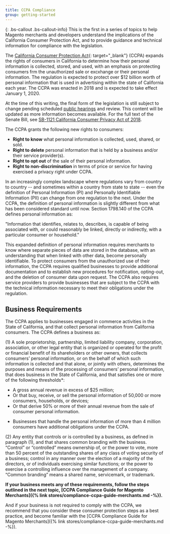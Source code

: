 ```yaml
---
title: CCPA Compliance
group: getting-started
---
```


{: .bs-callout .bs-callout-info}
This is the first in a series of topics to help Magento merchants and developers understand the implications of the California Consumer Protection Act, and to provide guidance and technical information for compliance with the legislation. 

The [California Consumer Protection Act][1]{: target="_blank"} (CCPA) expands the rights of consumers in California to determine how their personal information is collected, stored, and used, with an emphasis on protecting consumers frm the unauthorized sale or excxhange or their personal information. The regulation is expected to protect over $12 billion worth of personal information that is used in advertising within the state of California each year. The CCPA was enacted in 2018 and is expected to take effect January 1, 2020. 

At the time of this writing, the final form of the legislation is still subject to change pending scheduled [public hearings][2] and review. This content will be updated as more information becomes available. For the full text of the Senate Bill, see [SB-1121 California Consumer Privacy Act of 2018][3].

The CCPA grants the following new rights to consumers:

- **Right to know** what personal information is collected, used, shared, or sold.
- **Right to delete** personal information that is held by a business and/or their service provider(s).
- **Right to opt out** of the sale of their personal information. 
- **Right to non-discrimination** in terms of price or service for having exercised a privacy right under CCPA.

In an increasingly complex landscape where regulations vary from country to country -- and sometimes within a country from state to state -- even the definition of Personal Information (PI) and Personally Identifiable Information (PII) can change from one regulation to the next. Under the CCPA, the definition of personal information is slightly different from what has been considered standard until now. Section 1798.140 of the CCPA defines personal information as:

  "Information that identifies, relates to, describes, is capable of being associated with, or could reasonably be linked, directly or indirectly, with a particular consumer or household."

This expanded definition of personal information requires merchants to know where separate pieces of data are stored in the database, with an understanding that when linked with other data, become personally identifiable. To protect consumers from the unauthorized use of their information, the CCPA requires qualified businesses to provide additional documentation and to establish new procedures for notification, opting-out, and the deletion of consumer data upon request. The CCPA also requires service providers to provide businesses that are subject to the CCPA with the technical information necessary to meet their obligations under the regulation.

## Business Requirements
 
The CCPA applies to businesses engaged in commerce activities in the State of California, and that collect personal information from California consumers. The CCPA defines a business as:

(1) A sole proprietorship, partnership, limited liability company, corporation, association, or other legal entity that is organized or operated for the profit or financial benefit of its shareholders or other owners, that collects consumers’ personal information, or on the behalf of which such information is collected and that alone, or jointly with others, determines the purposes and means of the processing of consumers’ personal information, that does business in the State of California, and that satisfies one or more of the following thresholds*:

- A gross annual revenue in excess of $25 million;
- Or that buy, receive, or sell the personal information of 50,000 or more consumers, households, or devices;
- Or that derive 50% or more of their annual revenue from the sale of consumer personal information.

* Businesses that handle the personal information of more than 4 million consumers have additional obligations under the CCPA.

(2) Any entity that controls or is controlled by a business, as defined in paragraph (1), and that shares common branding with the business. “Control” or “controlled” means ownership of, or the power to vote, more than 50 percent of the outstanding shares of any class of voting security of a business; control in any manner over the election of a majority of the directors, or of individuals exercising similar functions; or the power to exercise a controlling influence over the management of a company. “Common branding” means a shared name, servicemark, or trademark.

**If your business meets any of these requirements, follow the steps outlined in the next topic, [CCPA Compliance Guide for Magento Merchants]({% link stores/compliance-ccpa-guide-merchants.md -%}).**

And if your business is not required to comply with the CCPA, we recommend that you consider these consumer protection steps as a best practice, and become familiar with the [CCPA Compliance Guide for Magento Merchants]({% link stores/compliance-ccpa-guide-merchants.md -%}).

[1]: https://oag.ca.gov/privacy/ccpa
[2]: https://oag.ca.gov/sites/all/files/agweb/pdfs/privacy/ccpa-rulemaking-fact-sheet.pdf
[3]: https://leginfo.legislature.ca.gov/faces/billTextClient.xhtml?bill_id=201720180SB1121
